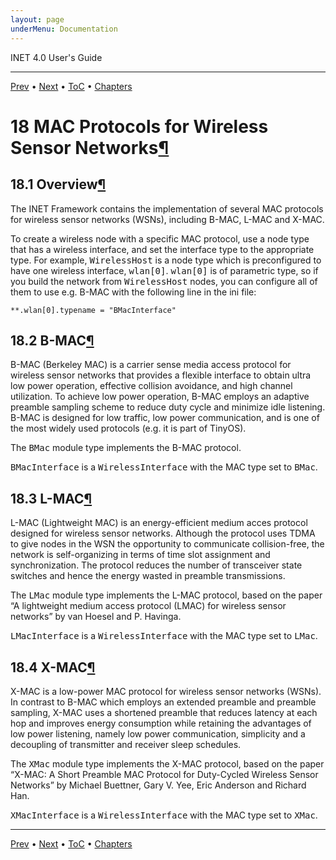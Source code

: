 ```yaml
---
layout: page
underMenu: Documentation
---
```




<div>INET 4.0 User's Guide<hr width='100%'></div>
<div class='oppnavbar'><a href="chap17.html">Prev</a> &#8226; <a href="chap19.html">Next</a> &#8226; <a href="toc.html#toc_18">ToC</a> &#8226; <a href="index.html">Chapters</a></div><h1><a name="cha:sensor-macs"></a>18 MAC Protocols for Wireless Sensor Networks<a class="headerlink" href="#cha:sensor-macs" title="Permalink to this headline">&para;</a></h1>

<p><h2><a name="sec:sensor-macs:overview"></a>18.1 Overview<a class="headerlink" href="#sec:sensor-macs:overview" title="Permalink to this headline">&para;</a></h2>

<p>The INET Framework contains the implementation of several MAC protocols
for wireless sensor networks (WSNs), including B-MAC, L-MAC and X-MAC.

<p>To create a wireless node with a specific MAC protocol, use a node type
that has a wireless interface, and set the interface type to the
appropriate type. For example, <tt>WirelessHost</tt> is a node type
which is preconfigured to have one wireless interface, <tt>wlan[0]</tt>.
<tt>wlan[0]</tt> is of parametric type, so if you build the network from
<tt>WirelessHost</tt> nodes, you can configure all of them to use
e.g. B-MAC with the following line in the ini file:

<pre><code data-language="ini">**.wlan[0].typename = "BMacInterface"</code></pre><p>

<p><h2><a name="sec:sensor-macs:b-mac"></a>18.2 B-MAC<a class="headerlink" href="#sec:sensor-macs:b-mac" title="Permalink to this headline">&para;</a></h2>

<p>B-MAC (Berkeley MAC) is a carrier sense media access protocol for
wireless sensor networks that provides a flexible interface to obtain
ultra low power operation, effective collision avoidance, and
high channel utilization. To achieve low power operation,
B-MAC employs an adaptive preamble sampling scheme to reduce duty cycle
and minimize idle listening. B-MAC is designed for low traffic,
low power communication, and is one of the most widely used
protocols (e.g. it is part of TinyOS).

<p>The <tt>BMac</tt> module type implements the B-MAC protocol.

<p><tt>BMacInterface</tt> is a <tt>WirelessInterface</tt> with the MAC type
set to <tt>BMac</tt>.

<p>
<h2><a name="sec:sensor-macs:l-mac"></a>18.3 L-MAC<a class="headerlink" href="#sec:sensor-macs:l-mac" title="Permalink to this headline">&para;</a></h2>

<p>L-MAC (Lightweight MAC) is an energy-efficient medium acces protocol designed
for wireless sensor networks. Although the protocol uses TDMA to give nodes
in the WSN the opportunity to communicate collision-free, the network is
self-organizing in terms of time slot assignment and synchronization.
The protocol reduces the number of transceiver state switches and hence
the energy wasted in preamble transmissions.

<p>The <tt>LMac</tt> module type implements the L-MAC protocol, based on the
paper &#8220;A lightweight medium access protocol (LMAC) for wireless sensor networks&#8221;
by van Hoesel and P. Havinga.

<p><tt>LMacInterface</tt> is a <tt>WirelessInterface</tt> with the MAC type
set to <tt>LMac</tt>.

<p>
<h2><a name="sec:sensor-macs:x-mac"></a>18.4 X-MAC<a class="headerlink" href="#sec:sensor-macs:x-mac" title="Permalink to this headline">&para;</a></h2>

<p>X-MAC is a low-power MAC protocol for wireless sensor networks (WSNs).
In contrast to B-MAC which employs an extended preamble and preamble sampling,
X-MAC uses a shortened preamble that reduces latency at each hop and
improves energy consumption while retaining the advantages
of low power listening, namely low power communication, simplicity
and a decoupling of transmitter and receiver sleep schedules.

<p>The <tt>XMac</tt> module type implements the X-MAC protocol, based on
the paper &#8220;X-MAC: A Short Preamble MAC Protocol for Duty-Cycled
Wireless Sensor Networks&#8221; by Michael Buettner, Gary V. Yee, Eric Anderson
and Richard Han.

<p><tt>XMacInterface</tt> is a <tt>WirelessInterface</tt> with the MAC type
set to <tt>XMac</tt>.

<p>

<hr class='pgbr'><div class='oppnavbar'><a href="chap17.html">Prev</a> &#8226; <a href="chap19.html">Next</a> &#8226; <a href="toc.html#toc_18">ToC</a> &#8226; <a href="index.html">Chapters</a></div>
